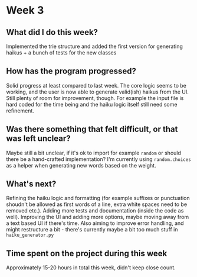 # Week 3

## What did I do this week?

Implemented the trie structure and added the first version for generating haikus + a bunch of tests for the new classes

## How has the program progressed?

Solid progress at least compared to last week. The core logic seems to be working, and the user is now able to generate valid(ish) haikus from the UI. Still plenty of room for improvement, though. For example the input file is hard coded for the time being and the haiku logic itself still need some refinement.

## Was there something that felt difficult, or that was left unclear?

Maybe still a bit unclear, if it's ok to import for example `random` or should there be a hand-crafted implementation? I'm currently using `random.choices` as a helper when generating new words based on the weight.

## What's next?

Refining the haiku logic and formatting (for example suffixes or punctuation shoudn't be allowed as first words of a line, extra white spaces need to be removed etc.). Adding more tests and documentation (inside the code as well). Improving the UI and adding more options, maybe moving away from a text based UI if there's time. Also aiming to improve error handling, and might restructure a bit - there's currently maybe a bit too much stuff in `haiku_generator.py`

## Time spent on the project during this week

Approximately 15-20 hours in total this week, didn't keep close count.
